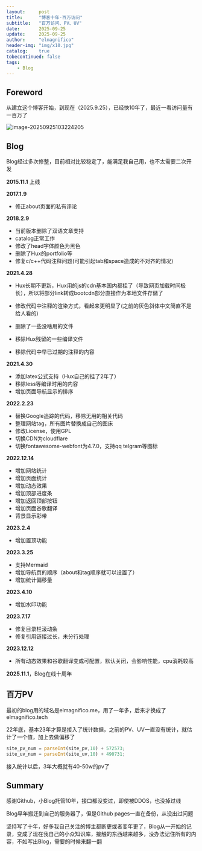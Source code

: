 ```yaml
---
layout:     post
title:      "博客十年-百万访问"
subtitle:   "百万访问、PV、UV"
date:       2025-09-25
update:     2025-09-25
author:     "elmagnifico"
header-img: "img/x10.jpg"
catalog:    true
tobecontinued: false
tags:
    - Blog
---
```


## Foreword

从建立这个博客开始，到现在（2025.9.25），已经快10年了，最近一看访问量有一百万了

![image-20250925103224205](https://img.elmagnifico.tech/static/upload/elmagnifico/20250925103224235.png)

## Blog

Blog经过多次修整，目前相对比较稳定了，能满足我自己用，也不太需要二次开发



**2015.11.1** 上线



**2017.1.9**

- 修正about页面的私有评论



**2018.2.9**

- 当前版本删除了双语文章支持
- catalog正常工作
- 修改了head字体颜色为黑色
- 删除了Hux的portfolio等
- 修复c/c++代码注释问题(可能引起tab和space造成的不对齐的情况)



 **2021.4.28**

- Hux长期不更新，Hux用的js的cdn基本国内都挂了（导致网页加载时间极长），所以将部分link转成bootcdn部分直接作为本地文件存储了

- 修改代码中注释的渲染方式，看起来更明显了(之前的灰色斜体中文简直不是给人看的)

- 删除了一些没啥用的文件

- 移除Hux残留的一些编译文件

- 移除代码中早已过期的注释的内容



**2021.4.30**

- 添加latex公式支持（Hux自己的挂了2年了）
- 移除less等编译时用的内容
- 增加页面导航显示的排序



**2022.2.23**

- 替换Google追踪的代码，移除无用的相关代码
- 整理网站tag，所有图片替换成自己的图床
- 修改License，使用GPL
- 切换CDN为cloudflare
- 切换fontawesome-webfont为4.7.0，支持qq telgram等图标



**2022.12.14**

- 增加网站统计
- 增加页面统计
- 增加动态效果
- 增加顶部进度条
- 增加返回顶部按钮
- 增加页面谷歌翻译
- 背景显示彩带



**2023.2.4**

- 增加置顶功能



**2023.3.25**

- 支持Mermaid
- 增加导航页的顺序（about和tag顺序就可以设置了）
- 增加统计偏移量



**2023.4.10**

- 增加水印功能



**2023.7.17**

- 修复目录栏滚动条
- 修复引用链接过长，未分行处理



**2023.12.12**

- 所有动态效果和谷歌翻译变成可配置，默认关闭，会影响性能，cpu消耗较高



**2025.11.1**，Blog在线十周年



## 百万PV

最初的blog用的域名是elmagnifico.me，用了一年多，后来才换成了elmagnifico.tech

22年底，基本23年才算是接入了统计数据，之前的PV、UV一直没有统计，就估计了一个值，加上去做偏移了

```js
site_pv_num = parseInt(site_pv,10) + 572573;
site_uv_num = parseInt(site_uv,10) + 490731;
```

接入统计以后，3年大概就有40-50w的pv了



## Summary

感谢Github，小Blog托管10年，接口都没变过，即使被DDOS，也没掉过线

Blog早年搬迁到自己的服务器了，但是Github pages一直在备份，从没出过问题

坚持写了十年，好多我自己关注的博主都断更或者变年更了，Blog从一开始的记录，变成了现在我自己的小众知识库，接触的东西越来越多，没办法记住所有的内容，不如写出Blog，需要的时候来翻一翻

